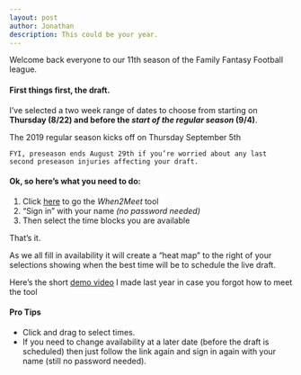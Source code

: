 ```yaml
---
layout: post
author: Jonathan
description: This could be your year.
---
```

Welcome back everyone to our 11th season of the Family Fantasy Football league. 

#### First things first, the draft. 

I’ve selected a two week range of dates to choose from starting on **Thursday (8/22) and before the *start of the regular season* (9/4)**.


The 2019 regular season kicks off on Thursday September 5th

``` FYI, preseason ends August 29th if you’re worried about any last second preseason injuries affecting your draft. ```

#### Ok, so here’s what you need to do:

1. Click <a href="https://www.when2meet.com/?7954618-Azx3U" target="_blank">here</a> to go the *When2Meet* tool
2. “Sign in” with your name *(no password needed)*
3. Then select the time blocks you are available

That’s it. 

As we all fill in availability it will create a “heat map” to the right of your selections showing when the best time will be to schedule the live draft.

Here’s the short <a href="https://v.usetapes.com/5mRS2iP1pM" target="_blank">demo video</a> I made last year in case you forgot how to meet the tool

#### Pro Tips

- Click and drag to select times. 
- If you need to change availability at a later date (before the draft is scheduled) then just follow the link again and sign in again with your name (still no password needed).